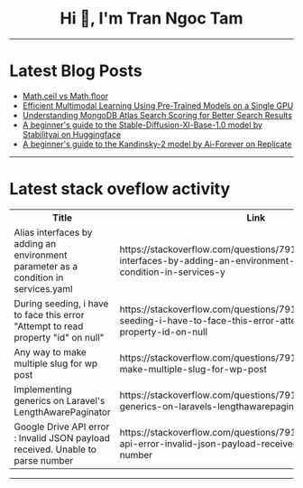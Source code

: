 <h1 align="center">Hi 👋, I'm Tran Ngoc Tam</h1>

---

# Latest Blog Posts 
<!-- BLOG-POST-LIST:START -->
- [Math.ceil vs Math.floor](https://dev.to/dougsource/mathceil-vs-mathfloor-b1e)
- [Efficient Multimodal Learning Using Pre-Trained Models on a Single GPU](https://dev.to/mikeyoung44/efficient-multimodal-learning-using-pre-trained-models-on-a-single-gpu-e62)
- [Understanding MongoDB Atlas Search Scoring for Better Search Results](https://dev.to/shannonlal/understanding-mongodb-atlas-search-scoring-for-better-search-results-1in4)
- [A beginner&#39;s guide to the Stable-Diffusion-Xl-Base-1.0 model by Stabilityai on Huggingface](https://dev.to/mikeyoung44/a-beginners-guide-to-the-stable-diffusion-xl-base-10-model-by-stabilityai-on-huggingface-3943)
- [A beginner&#39;s guide to the Kandinsky-2 model by Ai-Forever on Replicate](https://dev.to/mikeyoung44/a-beginners-guide-to-the-kandinsky-2-model-by-ai-forever-on-replicate-nfh)
<!-- BLOG-POST-LIST:END -->

---

# Latest stack oveflow activity
<table>
  <tr><th>Title</th><th>Link</th></tr>
  <!-- STACKOVERFLOW:START --><tr><td>Alias interfaces by adding an environment parameter as a condition in services.yaml</td><td>https://stackoverflow.com/questions/79179089/alias-interfaces-by-adding-an-environment-parameter-as-a-condition-in-services-y</td></tr><tr><td>During seeding, i have to face this error &quot;Attempt to read property &quot;id&quot; on null&quot;</td><td>https://stackoverflow.com/questions/79178964/during-seeding-i-have-to-face-this-error-attempt-to-read-property-id-on-null</td></tr><tr><td>Any way to make multiple slug for wp post</td><td>https://stackoverflow.com/questions/79178941/any-way-to-make-multiple-slug-for-wp-post</td></tr><tr><td>Implementing generics on Laravel&#39;s LengthAwarePaginator</td><td>https://stackoverflow.com/questions/79178822/implementing-generics-on-laravels-lengthawarepaginator</td></tr><tr><td>Google Drive API error : Invalid JSON payload received. Unable to parse number</td><td>https://stackoverflow.com/questions/79178581/google-drive-api-error-invalid-json-payload-received-unable-to-parse-number</td></tr><!-- STACKOVERFLOW:END -->
</table>

---


